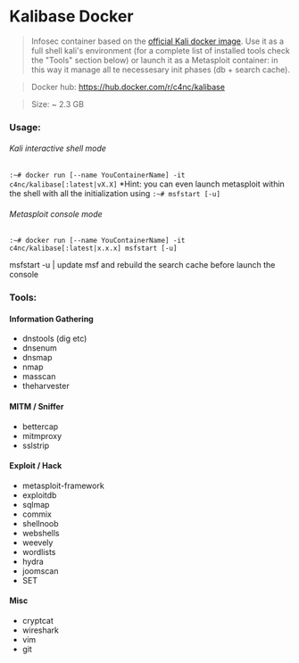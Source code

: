 # Kalibase Docker

>Infosec  container based on the [official Kali docker image](https://hub.docker.com/r/kalilinux/kali-linux-docker).
Use it as a full shell kali's environment (for a complete list of installed tools check the "Tools" section below) or
launch it as a Metasploit container: in this way it manage all te necessesary init phases (db + search cache).

> Docker hub: https://hub.docker.com/r/c4nc/kalibase

>Size: ~ 2.3 GB

### Usage:

###### Kali interactive shell mode
`:~# docker run [--name YouContainerName] -it c4nc/kalibase[:latest|vX.X]`
\*Hint: you can even launch metasploit within the shell with all the initialization using `:~# msfstart [-u]`


###### Metasploit console mode
`:~# docker run [--name YouContainerName] -it  c4nc/kalibase[:latest|x.x.x] msfstart [-u]`

 msfstart -u | update msf and rebuild the search cache before launch the console


### Tools:

#### Information Gathering
- dnstools (dig etc)
- dnsenum
- dnsmap
- nmap
- masscan
- theharvester

#### MITM / Sniffer
- bettercap
- mitmproxy
- sslstrip

#### Exploit / Hack
- metasploit-framework
- exploitdb
- sqlmap
- commix
- shellnoob
- webshells
- weevely
- wordlists
- hydra
- joomscan
- SET

#### Misc
- cryptcat
- wireshark
- vim
- git
